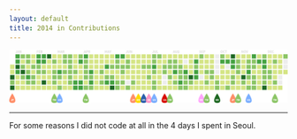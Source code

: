 ```yaml
---
layout: default
title: 2014 in Contributions
---
```


![](/images/2014-in-contributions.png)

---

For some reasons I did not code at all in the 4 days I spent in Seoul.
